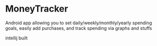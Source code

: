 # MoneyTracker
Android app allowing you to set daily/weekly/monthly/yearly spending goals, easily add purchases, and track spending via graphs and stuffs

intellij built
